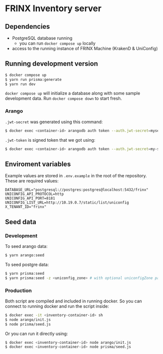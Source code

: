 # FRINX Inventory server

## Dependencies

- PostgreSQL database running
  - you can run `docker compose up` locally
- access to the running instance of FRINX Machine (KrakenD & UniConfig)

## Running development version

```bash
$ docker compose up
$ yarn run prisma:generate
$ yarn run dev
```

`docker compose up` will initialize a database along with some sample development data. Run `docker compose down` to start fresh.

### Arango

`.jwt-secret` was generated using this command:

```bash
$ docker exec <container-id> arangodb auth token --auth.jwt-secret=mysecret/.jwt-secret
```

`.jwt-token` is signed token that we got using:

```bash
$ docker exec <container-id> arangodb auth token --auth.jwt-secret=my-secret/.jwt-secret
```

## Enviroment variables

Example values are stored in `.env.example` in the root of the repository. These are required values:

```
DATABASE_URL="postgresql://postgres:postgres@localhost:5432/frinx"
UNICONFIG_API_PROTOCOL=http
UNICONFIG_API_PORT=8181
UNICONFIG_LIST_URL=http://10.19.0.7/static/list/uniconfig
X_TENANT_ID="frinx"
```

## Seed data

### Development

To seed arango data:

```bash
$ yarn arango:seed
```

To seed postgre data:

```bash
$ yarn prisma:seed
$ yarn prisma:seed -z <uniconfig_zone> # with optional uniconfigZone parameter
```

### Production

Both script are compiled and included in running docker. So you can connect to running docker and run the script inside:

```bash
$ docker exec -it <inventory-container-id> sh
$ node arango/init.js
$ node prisma/seed.js
```

Or you can run it directly using:

```bash
$ docker exec <inventory-container-id> node arango/init.js
$ docker exec <inventory-container-id> node prisma/seed.js

```

